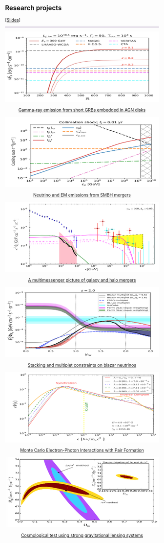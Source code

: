 <body>

<h2>Research projects</h2>
 
 [<a href="https://yuan-cc.github.io/research/files/slides.pdf">Slides</a>]

<hr style="height:2px;border-width:0;color:gray;background-color:#B3A1BF">
 
<div class="row">
<div class="column card" > <a href="https://yuan-cc.github.io/research/projects/smbh_mergers.html">
  <img src="projects/figs/pic-SGRB-AGN.png" width="100%" height="230px"/>
  <div class="container" >
   <center> <p>Gamma-ray emission from short GRBs embedded in AGN disks</p></center>
  </div> </a>
</div>

<div class="column card" > <a href="https://yuan-cc.github.io/research/projects/smbh_mergers.html">
  <img src="projects/figs/smbh_mergers3.png" width="100%" height="230px"/>
  <div class="container" >
   <center> <p>Neutrino and EM emissions from SMBH mergers</p></center>
  </div> </a>
</div> 
</div>
  
  <div class="row">
<div class="column card"> <a href="https://yuan-cc.github.io/research/projects/gal_mergers.html">
  <img src="projects/figs/gal_mergers3.png" width="100%" height="230px"/>
  <div class="container">
   <center> <p>A multimessenger picture of galaxy and halo mergers</p></center>
  </div> </a>
</div>

<div class="column card"> <a href="https://yuan-cc.github.io/research/projects/complementarity.html">
  <img src="projects/figs/pic-comp.png" width="100%" height="230px"/>
  <div class="container">
   <center> <p>Stacking and multiplet constraints on blazar neutrinos</p></center>
  </div> </a>
</div> 
</div>
  
<div class="row">
<div class="column card"> <a href="https://yuan-cc.github.io/research/projects/e_gamma_interactions.html">
  <img src="projects/figs/e_gamma1.png" width="100%" height="230px"/>
  <div class="container">
   <center> <p>Monte Carlo Electron-Photon Interactions with Pair Formation</p></center>
  </div> </a>
</div>

<div class="column card"> <a href="https://yuan-cc.github.io/research/projects/cosmological_test.html">
  <img src="projects/figs/cosmological_test2.png" width="100%" height="230px"/>
  <div class="container">
   <center> <p>Cosmological test using strong gravitational lensing systems</p></center>
  </div> </a>
</div> 
</div>
  
</body>


